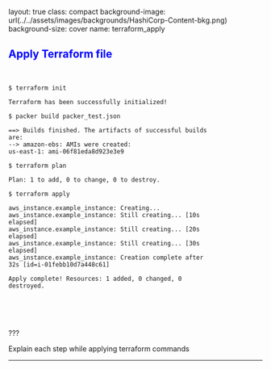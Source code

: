layout: true
class: compact
background-image: url(../../assets/images/backgrounds/HashiCorp-Content-bkg.png)
background-size: cover
name: terraform_apply

##  <span style="color: blue;">Apply Terraform file</span>

<pre style="width: 80%; height: 500px; overflow: auto;">
   <code class="shell">
   
$ terraform init

Terraform has been successfully initialized!

$ packer build packer_test.json

==> Builds finished. The artifacts of successful builds are:
--> amazon-ebs: AMIs were created:
us-east-1: ami-06f81eda8d923e3e9

$ terraform plan

Plan: 1 to add, 0 to change, 0 to destroy.

$ terraform apply

aws_instance.example_instance: Creating...
aws_instance.example_instance: Still creating... [10s elapsed]
aws_instance.example_instance: Still creating... [20s elapsed]
aws_instance.example_instance: Still creating... [30s elapsed]
aws_instance.example_instance: Creation complete after 32s [id=i-01febb10d7a448c61]

Apply complete! Resources: 1 added, 0 changed, 0 destroyed.

</code>
</pre>

???

Explain each step while applying terraform commands

---

